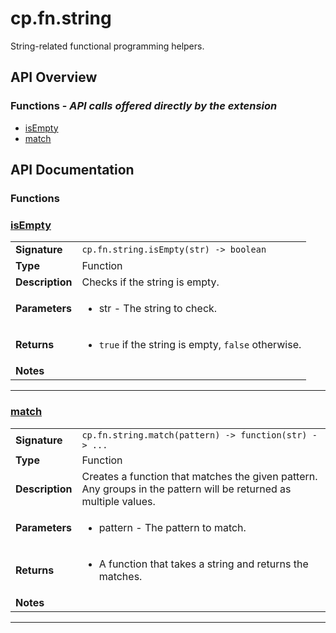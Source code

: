 # cp.fn.string

String-related functional programming helpers.

## API Overview
### **Functions** - _API calls offered directly by the extension_
 * [isEmpty](#isempty)
 * [match](#match)


## API Documentation

### Functions


### [isEmpty](#isempty)

|                                             |                                                                                     |
| --------------------------------------------|-------------------------------------------------------------------------------------|
| **Signature**                               | `cp.fn.string.isEmpty(str) -> boolean`                                                                    |
| **Type**                                    | Function                                                                     |
| **Description**                             | Checks if the string is empty.                                                                     |
| **Parameters**                              | <ul><li>str - The string to check.</li></ul> |
| **Returns**                                 | <ul><li>`true` if the string is empty, `false` otherwise.</li></ul>          |
| **Notes**                                   | <ul></ul>                |

---

### [match](#match)

|                                             |                                                                                     |
| --------------------------------------------|-------------------------------------------------------------------------------------|
| **Signature**                               | `cp.fn.string.match(pattern) -> function(str) -> ...`                                                                    |
| **Type**                                    | Function                                                                     |
| **Description**                             | Creates a function that matches the given pattern. Any groups in the pattern will be returned as multiple values.                                                                     |
| **Parameters**                              | <ul><li>pattern - The pattern to match.</li></ul> |
| **Returns**                                 | <ul><li>A function that takes a string and returns the matches.</li></ul>          |
| **Notes**                                   | <ul></ul>                |

---
